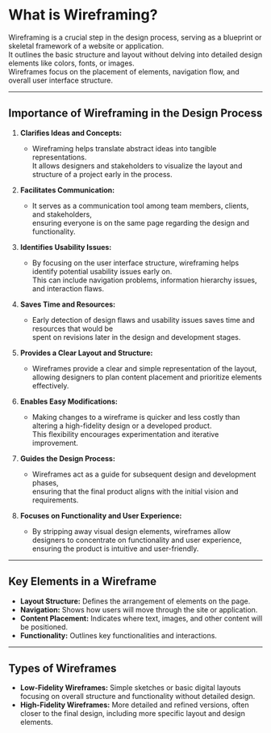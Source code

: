 
# What is Wireframing?

Wireframing is a crucial step in the design process, serving as a blueprint or skeletal framework of a website or application.  
It outlines the basic structure and layout without delving into detailed design elements like colors, fonts, or images.  
Wireframes focus on the placement of elements, navigation flow, and overall user interface structure.

---

## Importance of Wireframing in the Design Process

1. **Clarifies Ideas and Concepts:**  
   - Wireframing helps translate abstract ideas into tangible representations.  
     It allows designers and stakeholders to visualize the layout and structure of a project early in the process.

2. **Facilitates Communication:**  
   - It serves as a communication tool among team members, clients, and stakeholders,  
     ensuring everyone is on the same page regarding the design and functionality.

3. **Identifies Usability Issues:**  
   - By focusing on the user interface structure, wireframing helps identify potential usability issues early on.  
     This can include navigation problems, information hierarchy issues, and interaction flaws.

4. **Saves Time and Resources:**  
   - Early detection of design flaws and usability issues saves time and resources that would be  
     spent on revisions later in the design and development stages.

5. **Provides a Clear Layout and Structure:**  
   - Wireframes provide a clear and simple representation of the layout,  
     allowing designers to plan content placement and prioritize elements effectively.

6. **Enables Easy Modifications:**  
   - Making changes to a wireframe is quicker and less costly than altering a high-fidelity design or a developed product.  
     This flexibility encourages experimentation and iterative improvement.

7. **Guides the Design Process:**  
   - Wireframes act as a guide for subsequent design and development phases,  
     ensuring that the final product aligns with the initial vision and requirements.

8. **Focuses on Functionality and User Experience:**  
   - By stripping away visual design elements, wireframes allow designers to concentrate on functionality and user experience,  
     ensuring the product is intuitive and user-friendly.

---

## Key Elements in a Wireframe

- **Layout Structure:** Defines the arrangement of elements on the page.  
- **Navigation:** Shows how users will move through the site or application.  
- **Content Placement:** Indicates where text, images, and other content will be positioned.  
- **Functionality:** Outlines key functionalities and interactions.  

---

## Types of Wireframes

- **Low-Fidelity Wireframes:** Simple sketches or basic digital layouts focusing on overall structure and functionality without detailed design.  
- **High-Fidelity Wireframes:** More detailed and refined versions, often closer to the final design, including more specific layout and design elements.
